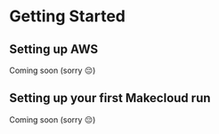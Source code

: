 # Getting Started

## Setting up AWS 

Coming soon (sorry 😔)

## Setting up your first Makecloud run

Coming soon (sorry 😔)
